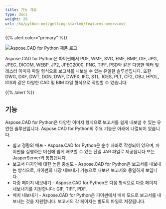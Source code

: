 ```yaml
---
title: 기능 개요
type: docs
weight: 20
url: /ko/python-net/getting-started/features-overview/
---
```


{{% alert color="primary" %}}

![Aspose.CAD for Python 제품 로고](/_assets/home_4.png)

Aspose.CAD for Python은 파이썬에서 PDF, WMF, SVG, EMF, BMP, GIF, JPG, JPEG, DICOM, WEBP, JP2, JPEG2000, PNG, TIFF, PSD와 같은 다양한 벡터 및 레스터 이미지 파일 형식으로 보고서를 내보낼 수 있는 유일한 솔루션입니다. 또한 DWG, DXF, DWT, DGN, DWF, DWFX, IFC, STL, IGES, PLT, CF2, OBJ, HPGL, IGS와 같은 다양한 CAD 및 BIM 파일 형식으로 작업할 수 있습니다.

{{% /alert %}}

## 기능

Aspose.CAD for Python은 다양한 이미지 형식으로 보고서를 쉽게 내보낼 수 있는 유연한 솔루션입니다. Aspose.CAD for Python의 주요 기능은 아래에 나열되어 있습니다.

- 쉽고 경량의 배포 - Aspose.CAD for Python은 순수 자바로 작성되어 있으며, 파이썬을 실행하는 머신에 쉽게 배포할 수 있는 단일 JAR 파일로 제공됩니다 또는 JasperServer와 통합됩니다.
- 보고서 디자인에 대한 높은 충실도 - Aspose.CAD for Python은 보고서를 내보내는 방식으로, 파이썬의 내장 내보내기 기능으로 내보낸 보고서와 동일하게 보입니다.
- 다중 페이지 내보내기 - Aspose.CAD for Python은 다음 형식으로 다중 페이지 내보내기를 지원합니다: GIF, TIFF, PDF.
- 배치 내보내기 - Aspose.CAD for Python은 파이썬에서 배치 모드로 보고서를 내보내는 것을 지원합니다. 보고서의 각 페이지는 별도의 파일로 저장됩니다.
